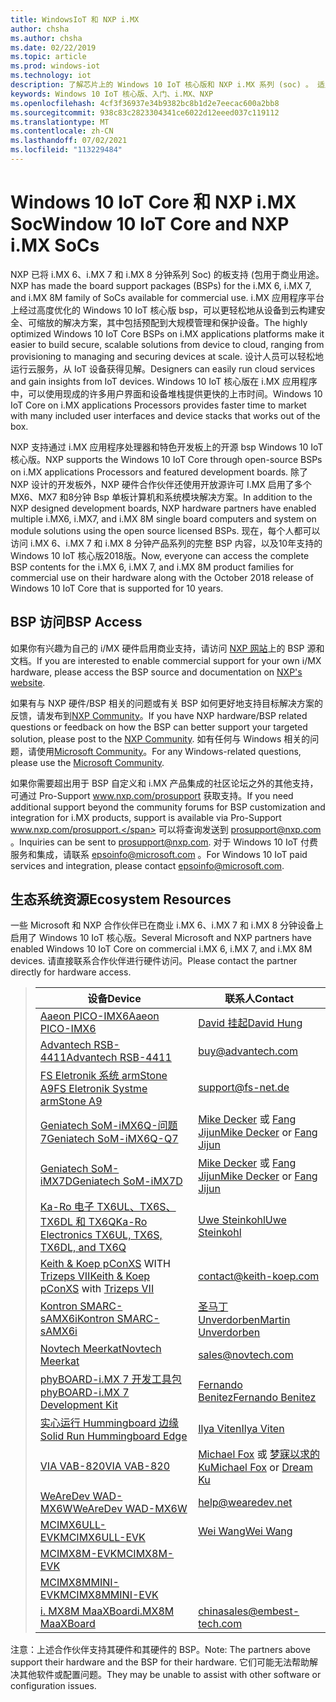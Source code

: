 ```yaml
---
title: WindowsIoT 和 NXP i.MX
author: chsha
ms.author: chsha
ms.date: 02/22/2019
ms.topic: article
ms.prod: windows-iot
ms.technology: iot
description: 了解芯片上的 Windows 10 IoT 核心版和 NXP i.MX 系列 (soc) 。 适用于 i.MX 6、i.MX 7 和 i.MX 8 分钟 (Bsp) 的板支持包。
keywords: Windows 10 IoT 核心版、入门、i.MX、NXP
ms.openlocfilehash: 4cf3f36937e34b9382bc8b1d2e7eecac600a2bb8
ms.sourcegitcommit: 938c83c2823304341ce6022d12eeed037c119112
ms.translationtype: MT
ms.contentlocale: zh-CN
ms.lasthandoff: 07/02/2021
ms.locfileid: "113229484"
---
```

# <a name="window-10-iot-core-and-nxp-imx-socs"></a><span data-ttu-id="d2905-105">Windows 10 IoT Core 和 NXP i.MX Soc</span><span class="sxs-lookup"><span data-stu-id="d2905-105">Window 10 IoT Core and NXP i.MX SoCs</span></span>


<span data-ttu-id="d2905-106">NXP 已将 i.MX 6、i.MX 7 和 i.MX 8 分钟系列 Soc) 的板支持 (包用于商业用途。</span><span class="sxs-lookup"><span data-stu-id="d2905-106">NXP has made the board support packages (BSPs) for the i.MX 6, i.MX 7, and i.MX 8M family of SoCs available for commercial use.</span></span> <span data-ttu-id="d2905-107">i.MX 应用程序平台上经过高度优化的 Windows 10 IoT 核心版 bsp，可以更轻松地从设备到云构建安全、可缩放的解决方案，其中包括预配到大规模管理和保护设备。</span><span class="sxs-lookup"><span data-stu-id="d2905-107">The highly optimized Windows 10 IoT Core BSPs on i.MX applications platforms make it easier to build secure, scalable solutions from device to cloud, ranging from provisioning to managing and securing devices at scale.</span></span> <span data-ttu-id="d2905-108">设计人员可以轻松地运行云服务，从 IoT 设备获得见解。</span><span class="sxs-lookup"><span data-stu-id="d2905-108">Designers can easily run cloud services and gain insights from IoT devices.</span></span> <span data-ttu-id="d2905-109">Windows 10 IoT 核心版在 i.MX 应用程序中，可以使用现成的许多用户界面和设备堆栈提供更快的上市时间。</span><span class="sxs-lookup"><span data-stu-id="d2905-109">Windows 10 IoT Core on i.MX applications Processors provides faster time to market with many included user interfaces and device stacks that works out of the box.</span></span>

<span data-ttu-id="d2905-110">NXP 支持通过 i.MX 应用程序处理器和特色开发板上的开源 bsp Windows 10 IoT 核心版。</span><span class="sxs-lookup"><span data-stu-id="d2905-110">NXP supports the Windows 10 IoT Core through open-source BSPs on i.MX applications Processors and featured development boards.</span></span>  <span data-ttu-id="d2905-111">除了 NXP 设计的开发板外，NXP 硬件合作伙伴还使用开放源许可 I.MX 启用了多个 MX6、MX7 和8分钟 Bsp 单板计算机和系统模块解决方案。</span><span class="sxs-lookup"><span data-stu-id="d2905-111">In addition to the NXP designed development boards, NXP hardware partners have enabled multiple i.MX6, i.MX7, and i.MX 8M single board computers and system on module solutions using the open source licensed BSPs.</span></span> <span data-ttu-id="d2905-112">现在，每个人都可以访问 i.MX 6、i.MX 7 和 i.MX 8 分钟产品系列的完整 BSP 内容，以及10年支持的 Windows 10 IoT 核心版2018版。</span><span class="sxs-lookup"><span data-stu-id="d2905-112">Now, everyone can access the complete BSP contents for the i.MX 6, i.MX 7, and i.MX 8M product families for commercial use on their hardware along with the October 2018 release of Windows 10 IoT Core that is supported for 10 years.</span></span>

## <a name="bsp-access"></a><span data-ttu-id="d2905-113">BSP 访问</span><span class="sxs-lookup"><span data-stu-id="d2905-113">BSP Access</span></span>

<span data-ttu-id="d2905-114">如果你有兴趣为自己的 i/MX 硬件启用商业支持，请访问 [NXP 网站](https://www.nxp.com/design/software/embedded-software/windows-10-iotIf-core-for-i.mx-applications-processors:IMXWIN10IOT)上的 BSP 源和文档。</span><span class="sxs-lookup"><span data-stu-id="d2905-114">If you are interested to enable commercial support for your own i/MX hardware, please access the BSP source and documentation on [NXP's website](https://www.nxp.com/design/software/embedded-software/windows-10-iotIf-core-for-i.mx-applications-processors:IMXWIN10IOT).</span></span> 

<span data-ttu-id="d2905-115">如果有与 NXP 硬件/BSP 相关的问题或有关 BSP 如何更好地支持目标解决方案的反馈，请发布到[NXP Community](https://community.nxp.com/community/imx/content?filterID=contentstatus%5Bpublished%5D%7Ecategory%5Bwindows%5D)。</span><span class="sxs-lookup"><span data-stu-id="d2905-115">If you have NXP hardware/BSP related questions or feedback on how the BSP can better support your targeted solution, please post to the [NXP Community](https://community.nxp.com/community/imx/content?filterID=contentstatus%5Bpublished%5D%7Ecategory%5Bwindows%5D).</span></span> <span data-ttu-id="d2905-116">如有任何与 Windows 相关的问题，请使用[Microsoft Community](https://social.msdn.microsoft.com/forums/en-US/home?forum=WindowsIoT)。</span><span class="sxs-lookup"><span data-stu-id="d2905-116">For any Windows-related questions, please use the [Microsoft Community](https://social.msdn.microsoft.com/forums/en-US/home?forum=WindowsIoT).</span></span>

<span data-ttu-id="d2905-117">如果你需要超出用于 BSP 自定义和 i.MX 产品集成的社区论坛之外的其他支持，可通过 Pro-Support www.nxp.com/prosupport 获取支持。</span><span class="sxs-lookup"><span data-stu-id="d2905-117">If you need additional support beyond the community forums for BSP customization and integration for i.MX products, support is available via Pro-Support www.nxp.com/prosupport.</span></span> <span data-ttu-id="d2905-118">可以将查询发送到 [prosupport@nxp.com](mailto:prosupport@nxp.com) 。</span><span class="sxs-lookup"><span data-stu-id="d2905-118">Inquiries can be sent to [prosupport@nxp.com](mailto:prosupport@nxp.com).</span></span> <span data-ttu-id="d2905-119">对于 Windows 10 IoT 付费服务和集成，请联系 [epsoinfo@microsoft.com](mailto:epsoinfo@microsoft.com) 。</span><span class="sxs-lookup"><span data-stu-id="d2905-119">For Windows 10 IoT paid services and integration, please contact [epsoinfo@microsoft.com](mailto:epsoinfo@microsoft.com).</span></span>


## <a name="ecosystem-resources"></a><span data-ttu-id="d2905-120">生态系统资源</span><span class="sxs-lookup"><span data-stu-id="d2905-120">Ecosystem Resources</span></span>

<span data-ttu-id="d2905-121">一些 Microsoft 和 NXP 合作伙伴已在商业 i.MX 6、i.MX 7 和 i.MX 8 分钟设备上启用了 Windows 10 IoT 核心版。</span><span class="sxs-lookup"><span data-stu-id="d2905-121">Several Microsoft and NXP partners have enabled Windows 10 IoT Core on commercial i.MX 6, i.MX 7, and i.MX 8M devices.</span></span> <span data-ttu-id="d2905-122">请直接联系合作伙伴进行硬件访问。</span><span class="sxs-lookup"><span data-stu-id="d2905-122">Please contact the partner directly for hardware access.</span></span> 


> | <span data-ttu-id="d2905-123">设备</span><span class="sxs-lookup"><span data-stu-id="d2905-123">Device</span></span> | <span data-ttu-id="d2905-124">联系人</span><span class="sxs-lookup"><span data-stu-id="d2905-124">Contact</span></span> |
> |-------|------|
> | [<span data-ttu-id="d2905-125">Aaeon PICO-IMX6</span><span class="sxs-lookup"><span data-stu-id="d2905-125">Aaeon PICO-IMX6</span></span>](https://www.aaeon.com/en/p/pico-itx-boards-pico-imx6/) | [<span data-ttu-id="d2905-126">David 挂起</span><span class="sxs-lookup"><span data-stu-id="d2905-126">David Hung</span></span>](mailto:davidhung@aaeon.com.tw) |
> | [<span data-ttu-id="d2905-127">Advantech RSB-4411</span><span class="sxs-lookup"><span data-stu-id="d2905-127">Advantech RSB-4411</span></span>](http://www.advantech.com/products/single_board_computer/rsb-4411/mod_d3901250-b0a0-4a5f-9762-b26fa0c36858) | [buy@advantech.com](mailto:buy@advantech.com) |
> | [<span data-ttu-id="d2905-128">FS Eletronik 系统 armStone A9</span><span class="sxs-lookup"><span data-stu-id="d2905-128">FS Eletronik Systme armStone A9</span></span>](https://www.fs-net.de/en/products/armstone/armstonea9/) | [support@fs-net.de](mailto:support@fs-net.de) |
> | [<span data-ttu-id="d2905-129">Geniatech SoM-iMX6Q-问题7</span><span class="sxs-lookup"><span data-stu-id="d2905-129">Geniatech SoM-iMX6Q-Q7</span></span>](https://www.geniatech.com/product/som-imx6q-q7/) | <span data-ttu-id="d2905-130">[Mike Decker](mailto:mike.decker@geniatech.com) 或 [Fang Jijun](mailto:Fjj@geniatech.com)</span><span class="sxs-lookup"><span data-stu-id="d2905-130">[Mike Decker](mailto:mike.decker@geniatech.com) or [Fang Jijun](mailto:Fjj@geniatech.com)</span></span> |
> | [<span data-ttu-id="d2905-131">Geniatech SoM-iMX7D</span><span class="sxs-lookup"><span data-stu-id="d2905-131">Geniatech SoM-iMX7D</span></span>](https://www.geniatech.com/product/som-imx7d/) | <span data-ttu-id="d2905-132">[Mike Decker](mailto:mike.decker@geniatech.com) 或 [Fang Jijun](mailto:Fjj@geniatech.com)</span><span class="sxs-lookup"><span data-stu-id="d2905-132">[Mike Decker](mailto:mike.decker@geniatech.com) or [Fang Jijun](mailto:Fjj@geniatech.com)</span></span> |
> | [<span data-ttu-id="d2905-133">Ka-Ro 电子 TX6UL、TX6S、TX6DL 和 TX6Q</span><span class="sxs-lookup"><span data-stu-id="d2905-133">Ka-Ro Electronics TX6UL, TX6S, TX6DL, and TX6Q</span></span>](https://www.karo-electronics.de/tx-standard.html?&L=1) | [<span data-ttu-id="d2905-134">Uwe Steinkohl</span><span class="sxs-lookup"><span data-stu-id="d2905-134">Uwe Steinkohl</span></span>](mailto:us@karo-electronics.de) |
> | <span data-ttu-id="d2905-135">[Keith & Koep pConXS](https://keith-koep.com/de/produkte/produkte-baseboards/pconxs-baseboard-vollausstattung-technische-daten/) WITH [Trizeps VII](https://keith-koep.com/de/produkte/produkte-trizeps/trizeps-vii-technische-daten-imx6/)</span><span class="sxs-lookup"><span data-stu-id="d2905-135">[Keith & Koep pConXS](https://keith-koep.com/de/produkte/produkte-baseboards/pconxs-baseboard-vollausstattung-technische-daten/) with [Trizeps VII](https://keith-koep.com/de/produkte/produkte-trizeps/trizeps-vii-technische-daten-imx6/)</span></span> | [contact@keith-koep.com](mailto:contact@keith-koep.com) |
> | [<span data-ttu-id="d2905-136">Kontron SMARC-sAMX6i</span><span class="sxs-lookup"><span data-stu-id="d2905-136">Kontron SMARC-sAMX6i</span></span>](https://www.kontron.com/products/boards-and-standard-form-factors/smarc/smarc-samx6i.html) | [<span data-ttu-id="d2905-137">圣马丁 Unverdorben</span><span class="sxs-lookup"><span data-stu-id="d2905-137">Martin Unverdorben</span></span>](mailto:martin.unverdorben@kontron.com) |
> | [<span data-ttu-id="d2905-138">Novtech Meerkat</span><span class="sxs-lookup"><span data-stu-id="d2905-138">Novtech Meerkat</span></span>](http://novtech.com/products/meerkat96.html) | [sales@novtech.com](mailto:sales@novtech.com) |
> | [<span data-ttu-id="d2905-139">phyBOARD-i.MX 7 开发工具包</span><span class="sxs-lookup"><span data-stu-id="d2905-139">phyBOARD-i.MX 7 Development Kit</span></span>](https://phytec.com/product/phyboard-imx7-development-kit/) | [<span data-ttu-id="d2905-140">Fernando Benitez</span><span class="sxs-lookup"><span data-stu-id="d2905-140">Fernando Benitez</span></span>](mailto:sales@phytec.com) |
> | [<span data-ttu-id="d2905-141">实心运行 Hummingboard 边缘</span><span class="sxs-lookup"><span data-stu-id="d2905-141">Solid Run Hummingboard Edge</span></span>](https://www.solid-run.com/imx6-win-10-iot-core/) | [<span data-ttu-id="d2905-142">Ilya Viten</span><span class="sxs-lookup"><span data-stu-id="d2905-142">Ilya Viten</span></span>](mailto:ilya@solid-run.com) |
> | [<span data-ttu-id="d2905-143">VIA VAB-820</span><span class="sxs-lookup"><span data-stu-id="d2905-143">VIA VAB-820</span></span>](https://www.viaembeddedstore.com/shop/boards/vab-820/) | <span data-ttu-id="d2905-144">[Michael Fox](mailto:MichaelFox@via.com.tw) 或 [梦寐以求的 Ku](mailto:dreamku@via.com.tw)</span><span class="sxs-lookup"><span data-stu-id="d2905-144">[Michael Fox](mailto:MichaelFox@via.com.tw) or [Dream Ku](mailto:dreamku@via.com.tw)</span></span> |
> | [<span data-ttu-id="d2905-145">WeAreDev WAD-MX6W</span><span class="sxs-lookup"><span data-stu-id="d2905-145">WeAreDev WAD-MX6W</span></span>](http://www.wearedev.net/?mod=wadmx6w) | [help@wearedev.net](mailto:help@wearedev.net) |
> | [<span data-ttu-id="d2905-146">MCIMX6ULL-EVK</span><span class="sxs-lookup"><span data-stu-id="d2905-146">MCIMX6ULL-EVK</span></span>](https://www.nxp.com/products/processors-and-microcontrollers/arm-based-processors-and-mcus/i.mx-applications-processors/i.mx-6-processors/evaluation-kit-for-the-i.mx-6ull-and-6ulz-applications-processor:MCIMX6ULL-EVK) | [<span data-ttu-id="d2905-147">Wei Wang</span><span class="sxs-lookup"><span data-stu-id="d2905-147">Wei Wang</span></span>](mailto:Wei.A.Wang@nxp.com) |
> | [<span data-ttu-id="d2905-148">MCIMX8M-EVK</span><span class="sxs-lookup"><span data-stu-id="d2905-148">MCIMX8M-EVK</span></span>](https://www.nxp.com/support/developer-resources/software-development-tools/i.mx-developer-resources/evaluation-kit-for-the-i.mx-8m-applications-processor:MCIMX8M-EVK) |  |
> | [<span data-ttu-id="d2905-149">MCIMX8MMINI-EVK</span><span class="sxs-lookup"><span data-stu-id="d2905-149">MCIMX8MMINI-EVK</span></span>](http://www.nxp.com/imx8mminievk) | []() |
> | [<span data-ttu-id="d2905-150">i. MX8M MaaXBoard</span><span class="sxs-lookup"><span data-stu-id="d2905-150">i.MX8M MaaXBoard</span></span>](http://www.embest-tech.com/prod_view.aspx?TypeId=117&Id=388&Fid=t3:117:3) | [chinasales@embest-tech.com](mailto:chinasales@embest-tech.com) |

<span data-ttu-id="d2905-151">注意：上述合作伙伴支持其硬件和其硬件的 BSP。</span><span class="sxs-lookup"><span data-stu-id="d2905-151">Note: The partners above support their hardware and the BSP for their hardware.</span></span> <span data-ttu-id="d2905-152">它们可能无法帮助解决其他软件或配置问题。</span><span class="sxs-lookup"><span data-stu-id="d2905-152">They may be unable to assist with other software or configuration issues.</span></span>

